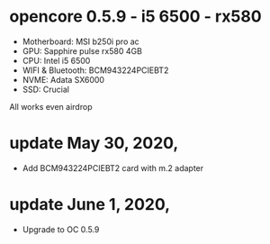 # opencore 0.5.9 - i5 6500 - rx580

* Motherboard: MSI b250i pro ac
* GPU: Sapphire pulse rx580 4GB
* CPU: Intel i5 6500
* WIFI & Bluetooth: BCM943224PCIEBT2
* NVME: Adata SX6000
* SSD: Crucial

All works even airdrop

# update May 30, 2020,

* Add BCM943224PCIEBT2 card with m.2 adapter

# update June 1, 2020,

* Upgrade to OC 0.5.9
